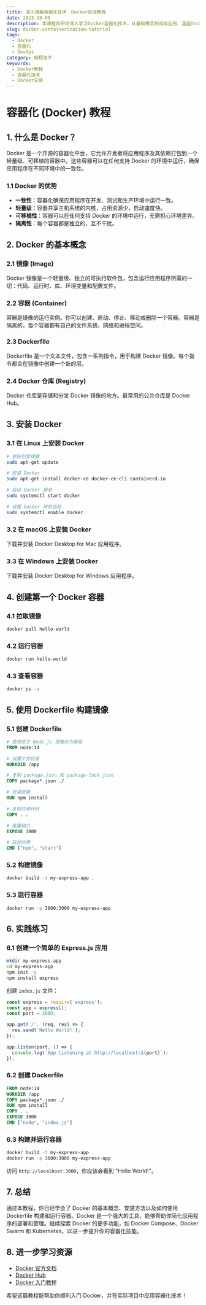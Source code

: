 ```yaml
---
title: 深入理解容器化技术：Docker实战教程
date: 2023-10-05
description: 本课程将带你深入学习Docker容器化技术，从基础概念到高级应用，涵盖Docker的安装、配置、镜像管理、容器操作以及Docker Compose的使用。
slug: docker-containerization-tutorial
tags:
  - Docker
  - 容器化
  - DevOps
category: 编程技术
keywords:
  - Docker教程
  - 容器化技术
  - Docker安装
---
```


# 容器化 (Docker) 教程

## 1. 什么是 Docker？

Docker 是一个开源的容器化平台，它允许开发者将应用程序及其依赖打包到一个轻量级、可移植的容器中。这些容器可以在任何支持 Docker 的环境中运行，确保应用程序在不同环境中的一致性。

### 1.1 Docker 的优势

- **一致性**：容器化确保应用程序在开发、测试和生产环境中运行一致。
- **轻量级**：容器共享主机系统的内核，占用资源少，启动速度快。
- **可移植性**：容器可以在任何支持 Docker 的环境中运行，无需担心环境差异。
- **隔离性**：每个容器都是独立的，互不干扰。

## 2. Docker 的基本概念

### 2.1 镜像 (Image)

Docker 镜像是一个轻量级、独立的可执行软件包，包含运行应用程序所需的一切：代码、运行时、库、环境变量和配置文件。

### 2.2 容器 (Container)

容器是镜像的运行实例。你可以创建、启动、停止、移动或删除一个容器。容器是隔离的，每个容器都有自己的文件系统、网络和进程空间。

### 2.3 Dockerfile

Dockerfile 是一个文本文件，包含一系列指令，用于构建 Docker 镜像。每个指令都会在镜像中创建一个新的层。

### 2.4 Docker 仓库 (Registry)

Docker 仓库是存储和分发 Docker 镜像的地方。最常用的公共仓库是 Docker Hub。

## 3. 安装 Docker

### 3.1 在 Linux 上安装 Docker

```bash
# 更新包管理器
sudo apt-get update

# 安装 Docker
sudo apt-get install docker-ce docker-ce-cli containerd.io

# 启动 Docker 服务
sudo systemctl start docker

# 设置 Docker 开机自启
sudo systemctl enable docker
```

### 3.2 在 macOS 上安装 Docker

下载并安装 Docker Desktop for Mac 应用程序。

### 3.3 在 Windows 上安装 Docker

下载并安装 Docker Desktop for Windows 应用程序。

## 4. 创建第一个 Docker 容器

### 4.1 拉取镜像

```bash
docker pull hello-world
```

### 4.2 运行容器

```bash
docker run hello-world
```

### 4.3 查看容器

```bash
docker ps -a
```

## 5. 使用 Dockerfile 构建镜像

### 5.1 创建 Dockerfile

```Dockerfile
# 使用官方 Node.js 镜像作为基础
FROM node:14

# 设置工作目录
WORKDIR /app

# 复制 package.json 和 package-lock.json
COPY package*.json ./

# 安装依赖
RUN npm install

# 复制应用代码
COPY . .

# 暴露端口
EXPOSE 3000

# 启动应用
CMD ["npm", "start"]
```

### 5.2 构建镜像

```bash
docker build -t my-express-app .
```

### 5.3 运行容器

```bash
docker run -p 3000:3000 my-express-app
```

## 6. 实践练习

### 6.1 创建一个简单的 Express.js 应用

```bash
mkdir my-express-app
cd my-express-app
npm init -y
npm install express
```

创建 `index.js` 文件：

```javascript
const express = require('express');
const app = express();
const port = 3000;

app.get('/', (req, res) => {
  res.send('Hello World!');
});

app.listen(port, () => {
  console.log(`App listening at http://localhost:${port}`);
});
```

### 6.2 创建 Dockerfile

```Dockerfile
FROM node:14
WORKDIR /app
COPY package*.json ./
RUN npm install
COPY . .
EXPOSE 3000
CMD ["node", "index.js"]
```

### 6.3 构建并运行容器

```bash
docker build -t my-express-app .
docker run -p 3000:3000 my-express-app
```

访问 `http://localhost:3000`，你应该会看到 "Hello World!"。

## 7. 总结

通过本教程，你已经学会了 Docker 的基本概念、安装方法以及如何使用 Dockerfile 构建和运行容器。Docker 是一个强大的工具，能够帮助你简化应用程序的部署和管理。继续探索 Docker 的更多功能，如 Docker Compose、Docker Swarm 和 Kubernetes，以进一步提升你的容器化技能。

## 8. 进一步学习资源

- [Docker 官方文档](https://docs.docker.com/)
- [Docker Hub](https://hub.docker.com/)
- [Docker 入门教程](https://www.docker.com/101-tutorial)

希望这篇教程能帮助你顺利入门 Docker，并在实际项目中应用容器化技术！